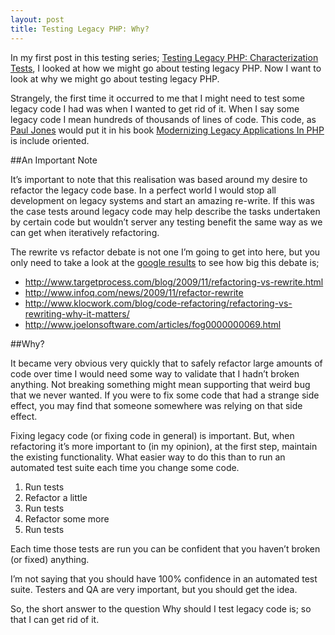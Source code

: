 ```yaml
---
layout: post
title: Testing Legacy PHP: Why?
---
```


In my first post in this testing series; [Testing Legacy PHP: Characterization Tests](/2014/06/14/testing-legacy-php-characterization-tests/), I looked at how we might go about testing legacy PHP. Now I want to look at why we might go about testing legacy PHP.

Strangely, the first time it occurred to me that I might need to test some legacy code I had was when I wanted to get rid of it. When I say some legacy code I mean hundreds of thousands of lines of code. This code, as [Paul Jones](https://twitter.com/pmjones) would put it in his book [Modernizing Legacy Applications In PHP](https://leanpub.com/mlaphp) is include oriented.

##An Important Note

It’s important to note that this realisation was based around my desire to refactor the legacy code base. In a perfect world I would stop all development on legacy systems and start an amazing re-write. If this was the case tests around legacy code may help describe the tasks undertaken by certain code but wouldn’t server any testing benefit  the same way as we can get when iteratively refactoring.

The rewrite vs refactor debate is not one I’m going to get into here, but you only need to take a look at the [google results](https://www.google.co.uk/search?q=rewrite%20vs%20refactor) to see how big this debate is;

- http://www.targetprocess.com/blog/2009/11/refactoring-vs-rewrite.html
- http://www.infoq.com/news/2009/11/refactor-rewrite
- http://www.klocwork.com/blog/code-refactoring/refactoring-vs-rewriting-why-it-matters/
- http://www.joelonsoftware.com/articles/fog0000000069.html

##Why?

It became very obvious very quickly that to safely refactor large amounts of code over time I would need some way to validate that I hadn’t broken anything. Not breaking something might mean supporting that weird bug that we never wanted. If you were to fix some code that had a strange side effect, you may find that someone somewhere was relying on that side effect.

Fixing legacy code (or fixing code in general) is important. But, when refactoring it’s more important to (in my opinion), at the first step, maintain the existing functionality. What easier way to do this than to run an automated test suite each time you change some code.

1. Run tests
2. Refactor a little
3. Run tests
4. Refactor some more
5. Run tests

Each time those tests are run you can be confident that you haven’t broken (or fixed) anything.

I’m not saying that you should have 100% confidence in an automated test suite. Testers and QA are very important, but you should get the idea.

So, the short answer to the question Why should I test legacy code is; so that I can get rid of it.
